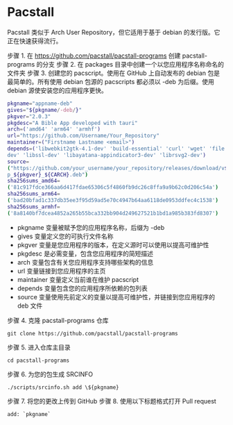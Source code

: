 # Pacstall

Pacstall 类似于 Arch User Repository，但它适用于基于 debian 的发行版。它正在快速获得流行。

步骤 1. 在 https://github.com/pacstall/pacstall-programs 创建 pacstall-programs 的分支
步骤 2. 在 packages 目录中创建一个以您应用程序名称命名的文件夹
步骤 3. 创建您的 pacscript。使用在 GitHub 上自动发布的 debian 包是最简单的。所有使用 debian 包源的 pacscripts 都必须以 -deb 为后缀。使用 debian 源使安装您的应用程序更快。

```bash
pkgname="appname-deb"
gives="${pkgname/-deb/}"
pkgver="2.0.3"
pkgdesc="A Bible App developed with tauri"
arch=('amd64' 'arm64' 'armhf')
url="https://github.com/Username/Your_Repository"
maintainer=("Firstname Lastname <email>")
depends=('libwebkit2gtk-4.1-dev' 'build-essential' 'curl' 'wget' 'file' 'libxdo-
dev' 'libssl-dev' 'libayatana-appindicator3-dev' 'librsvg2-dev')
source=
("https://github.com/your_username/your_repository/releases/download/v${pkgver}/ap
p_${pkgver}_${CARCH}.deb")
sha256sums_amd64=
('81c917fdce366aa6d417fdae65306c5f4860fb9dc26c8ffa9a9b62c0d206c54a')
sha256sums_arm64=
('bad20bfad1c337db35ee3f95d59ad5e70c4947b64aa6118de0953ddfec4c1538')
sha256sums_armhf=
('8a8140bf7dcea4852a265b55bca332bb904d249627521b1bd1a985b383fd8307')
```

- pkgname 变量被赋予您的应用程序名称，后缀为 -deb
- gives 变量定义您的可执行文件名称
- pkgver 变量是您应用程序的版本，在定义源时可以使用以提高可维护性
- pkgdesc 是必需变量，包含您应用程序的简短描述
- arch 变量包含有关您应用程序支持哪些架构的信息
- url 变量链接到您应用程序的主页
- maintainer 变量定义当前谁在维护 pacscript
- depends 变量包含您的应用程序所依赖的包列表
- source 变量使用先前定义的变量以提高可维护性，并链接到您应用程序的 deb 文件

步骤 4. 克隆 pacstall-programs 仓库

```shell
git clone https://github.com/pacstall/pacstall-programs
```

步骤 5. 进入仓库主目录

```shell
cd pacstall-programs
```

步骤 6. 为您的包生成 SRCINFO

```shell
./scripts/srcinfo.sh add \${pkgname}
```

步骤 7. 将您的更改上传到 GitHub
步骤 8. 使用以下标题格式打开 Pull request

```
add: `pkgname`
```
 


